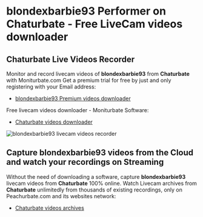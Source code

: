 # blondexbarbie93 Performer on Chaturbate - Free LiveCam videos downloader

## Chaturbate Live Videos Recorder

Monitor and record livecam videos of **blondexbarbie93** from **Chaturbate** with Moniturbate.com
Get a premium trial for free by just and only registering with your Email address:
* [blondexbarbie93 Premium videos downloader](https://moniturbate.com/request-demo-licence-key.html)

Free livecam videos downloader - Moniturbate Software:
* [Chaturbate videos downloader](https://moniturbate.com/moniturbate-download-software.html)

![blondexbarbie93 livecam videos recorder](https://peachurnet.com/templates/moniturbate-software.png)


## Capture blondexbarbie93 videos from the Cloud and watch your recordings on Streaming

Without the need of downloading a software, capture **blondexbarbie93** livecam videos from **Chaturbate** 100% online.
Watch Livecam archives from **Chaturbate** unlimitedly from thousands of existing recordings, only on Peachurbate.com and its websites network:
* [Chaturbate videos archives](https://peachurnet.com/)